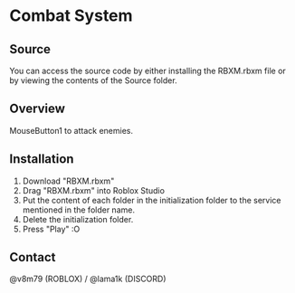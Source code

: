 # Combat System

## Source
You can access the source code by either installing the RBXM.rbxm file or by viewing the contents of the Source folder.

## Overview
MouseButton1 to attack enemies.

## Installation
1. Download "RBXM.rbxm"
2. Drag "RBXM.rbxm" into Roblox Studio
3. Put the content of each folder in the initialization folder to the service mentioned in the folder name.
4. Delete the initialization folder.
5. Press "Play" :O

## Contact
@v8m79 (ROBLOX) / @lama1k (DISCORD)

